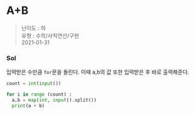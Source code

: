 # A+B
> 난이도 : 하   
> 유형 : 수학/사칙연산/구현  
> 2021-01-31

### Sol
입력받은 수만큼 `for`문을 돌린다. 이때 a,b의 값 또한 입력받은 후 바로 출력해준다.
```python
count = int(input())

for i in range (count) :
  a,b = map(int, input().split())
  print(a + b)
```